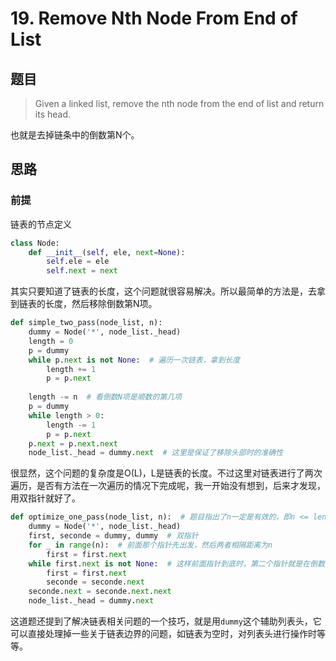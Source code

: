 # 19. Remove Nth Node From End of List

## 题目

> Given a linked list, remove the nth node from the end of list and return its head.

也就是去掉链条中的倒数第N个。

## 思路

### 前提

链表的节点定义

```python
class Node:
    def __init__(self, ele, next=None):
        self.ele = ele
        self.next = next
```

其实只要知道了链表的长度，这个问题就很容易解决。所以最简单的方法是，去拿到链表的长度，然后移除倒数第N项。

```python
def simple_two_pass(node_list, n):
    dummy = Node('*', node_list._head)
    length = 0
    p = dummy
    while p.next is not None:  # 遍历一次链表，拿到长度
        length += 1
        p = p.next
    
    length -= n  # 看倒数N项是顺数的第几项
    p = dummy
    while length > 0:
        length -= 1
        p = p.next
    p.next = p.next.next
    node_list._head = dummy.next  # 这里是保证了移除头部时的准确性
```

很显然，这个问题的复杂度是O(L)，L是链表的长度。不过这里对链表进行了两次遍历，是否有方法在一次遍历的情况下完成呢，我一开始没有想到，后来才发现，用双指针就好了。

```python
def optimize_one_pass(node_list, n):  # 题目指出了n一定是有效的，即n <= len(node_list)
    dummy = Node('*', node_list._head)
    first, seconde = dummy, dummy  # 双指针
    for _ in range(n):  # 前面那个指针先出发，然后两者相隔距离为n
        first = first.next
    while first.next is not None:  # 这样前面指针到底时，第二个指针就是在倒数第n的位置了
        first = first.next
        seconde = seconde.next
    seconde.next = seconde.next.next
    node_list._head = dummy.next
```

这道题还提到了解决链表相关问题的一个技巧，就是用`dummy`这个辅助列表头，它可以直接处理掉一些关于链表边界的问题，如链表为空时，对列表头进行操作时等等。